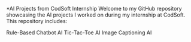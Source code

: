 *AI Projects from CodSoft Internship
Welcome to my GitHub repository showcasing the AI projects I worked on during my internship at CodSoft. This repository includes:

Rule-Based Chatbot AI
Tic-Tac-Toe AI
Image Captioning AI
